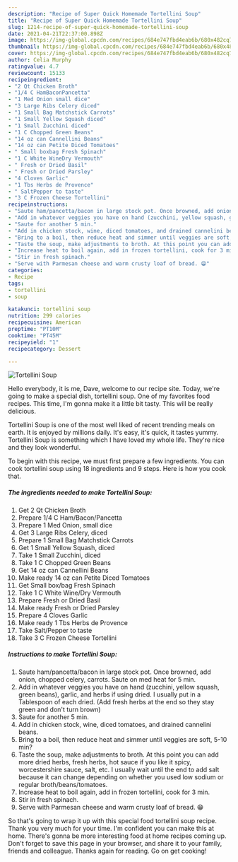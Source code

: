 ```yaml
---
description: "Recipe of Super Quick Homemade Tortellini Soup"
title: "Recipe of Super Quick Homemade Tortellini Soup"
slug: 1214-recipe-of-super-quick-homemade-tortellini-soup
date: 2021-04-21T22:37:00.898Z
image: https://img-global.cpcdn.com/recipes/684e747fbd4eab6b/680x482cq70/tortellini-soup-recipe-main-photo.jpg
thumbnail: https://img-global.cpcdn.com/recipes/684e747fbd4eab6b/680x482cq70/tortellini-soup-recipe-main-photo.jpg
cover: https://img-global.cpcdn.com/recipes/684e747fbd4eab6b/680x482cq70/tortellini-soup-recipe-main-photo.jpg
author: Celia Murphy
ratingvalue: 4.7
reviewcount: 15133
recipeingredient:
- "2 Qt Chicken Broth"
- "1/4 C HamBaconPancetta"
- "1 Med Onion small dice"
- "3 Large Ribs Celery diced"
- "1 Small Bag Matchstick Carrots"
- "1 Small Yellow Squash diced"
- "1 Small Zucchini diced"
- "1 C Chopped Green Beans"
- "14 oz can Cannellini Beans"
- "14 oz can Petite Diced Tomatoes"
- " Small boxbag Fresh Spinach"
- "1 C White WineDry Vermouth"
- " Fresh or Dried Basil"
- " Fresh or Dried Parsley"
- "4 Cloves Garlic"
- "1 Tbs Herbs de Provence"
- " SaltPepper to taste"
- "3 C Frozen Cheese Tortellini"
recipeinstructions:
- "Saute ham/pancetta/bacon in large stock pot. Once browned, add onion, chopped celery, carrots. Saute on med heat for 5 min."
- "Add in whatever veggies you have on hand (zucchini, yellow squash, green beans), garlic, and herbs if using dried. I usually put in a Tablespoon of each dried. (Add fresh herbs at the end so they stay green and don&#39;t turn brown)"
- "Saute for another 5 min."
- "Add in chicken stock, wine, diced tomatoes, and drained cannelini beans."
- "Bring to a boil, then reduce heat and simmer until veggies are soft, 5-10 min?"
- "Taste the soup, make adjustments to broth. At this point you can add more dried herbs, fresh herbs, hot sauce if you like it spicy, worcestershire sauce, salt, etc. I usually wait until the end to add salt because it can change depending on whether you used low sodium or regular broth/beans/tomatoes."
- "Increase heat to boil again, add in frozen tortellini, cook for 3 min."
- "Stir in fresh spinach."
- "Serve with Parmesan cheese and warm crusty loaf of bread. 😁"
categories:
- Recipe
tags:
- tortellini
- soup

katakunci: tortellini soup 
nutrition: 299 calories
recipecuisine: American
preptime: "PT10M"
cooktime: "PT45M"
recipeyield: "1"
recipecategory: Dessert

---
```



![Tortellini Soup](https://img-global.cpcdn.com/recipes/684e747fbd4eab6b/680x482cq70/tortellini-soup-recipe-main-photo.jpg)

Hello everybody, it is me, Dave, welcome to our recipe site. Today, we're going to make a special dish, tortellini soup. One of my favorites food recipes. This time, I'm gonna make it a little bit tasty. This will be really delicious.



Tortellini Soup is one of the most well liked of recent trending meals on earth. It is enjoyed by millions daily. It's easy, it's quick, it tastes yummy. Tortellini Soup is something which I have loved my whole life. They're nice and they look wonderful.


To begin with this recipe, we must first prepare a few ingredients. You can cook tortellini soup using 18 ingredients and 9 steps. Here is how you cook that.

<!--inarticleads1-->

##### The ingredients needed to make Tortellini Soup:

1. Get 2 Qt Chicken Broth
1. Prepare 1/4 C Ham/Bacon/Pancetta
1. Prepare 1 Med Onion, small dice
1. Get 3 Large Ribs Celery, diced
1. Prepare 1 Small Bag Matchstick Carrots
1. Get 1 Small Yellow Squash, diced
1. Take 1 Small Zucchini, diced
1. Take 1 C Chopped Green Beans
1. Get 14 oz can Cannellini Beans
1. Make ready 14 oz can Petite Diced Tomatoes
1. Get  Small box/bag Fresh Spinach
1. Take 1 C White Wine/Dry Vermouth
1. Prepare  Fresh or Dried Basil
1. Make ready  Fresh or Dried Parsley
1. Prepare 4 Cloves Garlic
1. Make ready 1 Tbs Herbs de Provence
1. Take  Salt/Pepper to taste
1. Take 3 C Frozen Cheese Tortellini




<!--inarticleads2-->

##### Instructions to make Tortellini Soup:

1. Saute ham/pancetta/bacon in large stock pot. Once browned, add onion, chopped celery, carrots. Saute on med heat for 5 min.
1. Add in whatever veggies you have on hand (zucchini, yellow squash, green beans), garlic, and herbs if using dried. I usually put in a Tablespoon of each dried. (Add fresh herbs at the end so they stay green and don&#39;t turn brown)
1. Saute for another 5 min.
1. Add in chicken stock, wine, diced tomatoes, and drained cannelini beans.
1. Bring to a boil, then reduce heat and simmer until veggies are soft, 5-10 min?
1. Taste the soup, make adjustments to broth. At this point you can add more dried herbs, fresh herbs, hot sauce if you like it spicy, worcestershire sauce, salt, etc. I usually wait until the end to add salt because it can change depending on whether you used low sodium or regular broth/beans/tomatoes.
1. Increase heat to boil again, add in frozen tortellini, cook for 3 min.
1. Stir in fresh spinach.
1. Serve with Parmesan cheese and warm crusty loaf of bread. 😁




So that's going to wrap it up with this special food tortellini soup recipe. Thank you very much for your time. I'm confident you can make this at home. There's gonna be more interesting food at home recipes coming up. Don't forget to save this page in your browser, and share it to your family, friends and colleague. Thanks again for reading. Go on get cooking!
